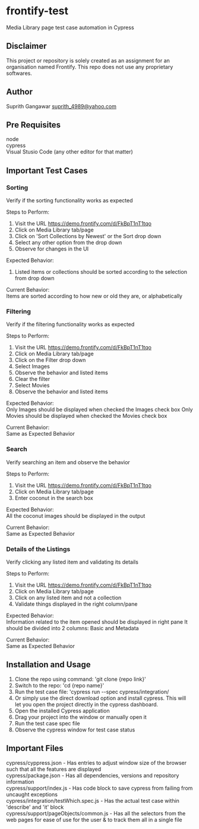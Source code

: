# frontify-test
Media Library page test case automation in Cypress

## Disclaimer
This project or repository is solely created as an assignment for an organisation named Frontify. This repo does not use any proprietary softwares.

## Author
Suprith Gangawar <suprith_4989@yahoo.com>

## Pre Requisites
node </br>
cypress </br>
Visual Stusio Code (any other editor for that matter) </br>

## Important Test Cases
### Sorting
Verify if the sorting functionality works as expected

Steps to Perform: </br>
1. Visit the URL https://demo.frontify.com/d/FkBpT1nT1tqo
2. Click on Media Library tab/page
3. Click on 'Sort Collections by Newest' or the Sort drop down
4. Select any other option from the drop down
5. Observe for changes in the UI


Expected Behavior: </br>
1. Listed items or collections should be sorted according to the selection from drop down

Current Behavior: </br>
Items are sorted according to how new or old they are, or alphabetically

### Filtering
Verify if the filtering functionality works as expected

Steps to Perform: </br>
1. Visit the URL https://demo.frontify.com/d/FkBpT1nT1tqo
2. Click on Media Library tab/page
3. Click on the Filter drop down
4. Select Images
5. Observe the behavior and listed items
6. Clear the filter
7. Select Movies
8. Observe the behavior and listed items

Expected Behavior: </br>
Only Images should be displayed when checked the Images check box
Only Movies should be displayed when checked the Movies check box

Current Behavior: </br>
Same as Expected Behavior

### Search
Verify searching an item and observe the behavior

Steps to Perform: </br>
1. Visit the URL https://demo.frontify.com/d/FkBpT1nT1tqo
2. Click on Media Library tab/page
3. Enter coconut in the search box

Expected Behavior: </br>
All the coconut images should be displayed in the output

Current Behavior: </br>
Same as Expected Behavior

### Details of the Listings
Verify clicking any listed item and validating its details

Steps to Perform: </br>
1. Visit the URL https://demo.frontify.com/d/FkBpT1nT1tqo
2. Click on Media Library tab/page
3. Click on any listed item and not a collection
4. Validate things displayed in the right column/pane

Expected Behavior: </br>
Information related to the item opened should be displayed in right pane
It should be divided into 2 columns: Basic and Metadata

Current Behavior: </br>
Same as Expected Behavior

## Installation and Usage
1. Clone the repo using command: 'git clone {repo link}'
2. Switch to the repo: 'cd {repo name}'
3. Run the test case file: 'cypress run --spec cypress/integration/<spec file name>
4. Or simply use the direct download option and install cypress. This will let you open the project directly in the cypress dashboard.
5. Open the installed Cypress application
6. Drag your project into the window or manually open it
7. Run the test case spec file
8. Observe the cypress window for test case status
  
## Important Files
cypress/cyppress.json - Has entries to adjust window size of the browser such that all the features are displayed </br>
cypress/package.json - Has all dependencies, versions and repository information </br>
cypress/support/index.js - Has code block to save cypress from failing from uncaught exceptions </br>
cypress/integration/testWhich.spec.js - Has the actual test case within 'describe' and 'it' block </br>
cypress/support/pageObjects/common.js - Has all the selectors from the web pages for ease of use for the user & to track them all in a single file </br>

